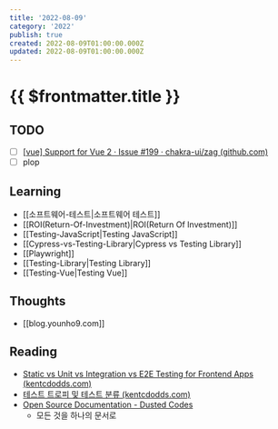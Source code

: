 ```yaml
---
title: '2022-08-09'
category: '2022'
publish: true
created: 2022-08-09T01:00:00.000Z
updated: 2022-08-09T01:00:00.000Z
---
```


# {{ $frontmatter.title }}

## TODO

- [ ] [[vue] Support for Vue 2 · Issue #199 · chakra-ui/zag (github.com)](https://github.com/chakra-ui/zag/issues/199)
- [ ] plop

## Learning

- [[소프트웨어-테스트|소프트웨어 테스트]]
- [[ROI(Return-Of-Investment)|ROI(Return Of Investment)]]
- [[Testing-JavaScript|Testing JavaScript]]
- [[Cypress-vs-Testing-Library|Cypress vs Testing Library]]
- [[Playwright]]
- [[Testing-Library|Testing Library]]
- [[Testing-Vue|Testing Vue]]

## Thoughts

- [[blog.younho9.com]]

## Reading

- [Static vs Unit vs Integration vs E2E Testing for Frontend Apps (kentcdodds.com)](https://kentcdodds.com/blog/static-vs-unit-vs-integration-vs-e2e-tests)
- [테스트 트로피 및 테스트 분류 (kentcdodds.com)](https://kentcdodds.com/blog/the-testing-trophy-and-testing-classifications)
- [Open Source Documentation - Dusted Codes](https://dusted.codes/open-source-documentation)
  - 모든 것을 하나의 문서로

